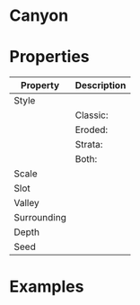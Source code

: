 # Canyon


# Properties


| Property | Description| 
| -------- | -----------|
| Style |  |
| | Classic: <desc> |
| | Eroded: <desc> |
| | Strata: <desc> |
| | Both: <desc> |
| Scale |  |
| Slot |  |
| Valley |  |
| Surrounding |  |
| Depth |  |
| Seed |  |




# Examples
